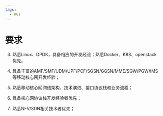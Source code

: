 ```yaml
---
tags:
  - K8s
---
```


# 要求

3. 熟悉Linux、DPDK，具备相应的开发经验；熟悉Docker、K8S、openstack优先。

4. 具备丰富的AMF/SMF/UDM/UPF/PCF/SGSN/GGSN/MME/SGW/PGW/IMS等移动核心网开发经验；

5. 熟悉移动核心网网络架构、技术演进、接口协议栈和业务流程；

6. 具备核心网协议栈开发经验者优先；

7. 熟悉NFV/SDN相关技术者优先；
